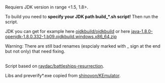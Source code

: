 Requiers JDK version in range <1.5, 1.8>.

To build you need to **specify your JDK path build_\*.sh script!** Then run the script.

JDK you can get for example here [ojdkbuild/ojdkbuild](https://github.com/ojdkbuild/ojdkbuild) or here [java-1.8.0-openjdk-1.8.0.332-1.b09.ojdkbuild.windows.x86_64.zip](https://github.com/ojdkbuild/ojdkbuild/releases/download/java-1.8.0-openjdk-1.8.0.332-1.b09/java-1.8.0-openjdk-1.8.0.332-1.b09.ojdkbuild.windows.x86_64.zip)

Warning: There are still bad renames (espcialy marked with _ sign at the end but not only) that need fixing.

\
Script based on [raydac/battleships-resurrection](https://github.com/raydac/battleships-resurrection/blob/main/battleships-resurrection/battleships-client-a008/build_midlet.sh).

Libs and preverify*.exe copied from [shinovon/KEmulator](https://github.com/shinovon/KEmulator).